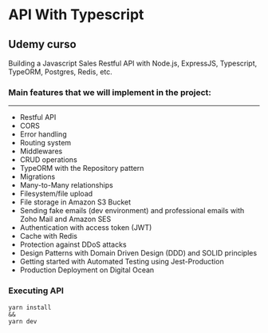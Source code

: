 # API With Typescript

## Udemy curso

Building a Javascript Sales Restful API with Node.js, ExpressJS, Typescript, TypeORM, Postgres, Redis, etc.

### Main features that we will implement in the project:
---
- Restful API
- CORS
- Error handling
- Routing system
- Middlewares
- CRUD operations
- TypeORM with the Repository pattern
- Migrations
- Many-to-Many relationships
- Filesystem/file upload
- File storage in Amazon S3 Bucket
- Sending fake emails (dev environment) and professional emails with Zoho Mail and Amazon SES
- Authentication with access token (JWT)
- Cache with Redis
- Protection against DDoS attacks
- Design Patterns with Domain Driven Design (DDD) and SOLID principles
- Getting started with Automated Testing using Jest-Production  
- Production Deployment on Digital Ocean

### Executing API
```
yarn install
&&
yarn dev
```
